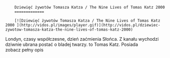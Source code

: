 
        Dziewięć żywotów Tomasza Katza / The Nine Lives of Tomas Katz 2000 
        =============
        
        [![Dziewięć żywotów Tomasza Katza / The Nine Lives of Tomas Katz 2000 ](http://vidos.pl/images/player.gif)](http://vidos.pl/dziewiec-zywotow-tomasza-katza-the-nine-lives-of-tomas-katz-2000)
        
        
 Londyn, czasy współczesne, dzień zaćmienia Słońca. Z kanału wychodzi dziwnie ubrana postać o bladej twarzy. to Tomas Katz. Posiada zobacz pełny opis
    